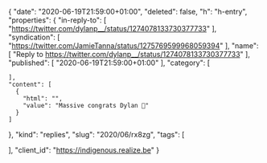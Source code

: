{
  "date": "2020-06-19T21:59:00+01:00",
  "deleted": false,
  "h": "h-entry",
  "properties": {
    "in-reply-to": [
      "https://twitter.com/dylanp__/status/1274078133730377733"
    ],
    "syndication": [
      "https://twitter.com/JamieTanna/status/1275769599968059394"
    ],
    "name": [
      "Reply to https://twitter.com/dylanp__/status/1274078133730377733"
    ],
    "published": [
      "2020-06-19T21:59:00+01:00"
    ],
    "category": [

    ],
    "content": [
      {
        "html": "",
        "value": "Massive congrats Dylan 🎉"
      }
    ]
  },
  "kind": "replies",
  "slug": "2020/06/rx8zg",
  "tags": [

  ],
  "client_id": "https://indigenous.realize.be"
}
